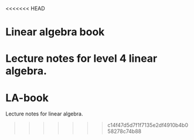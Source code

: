 <<<<<<< HEAD
# Linear algebra book
 Lecture notes for level 4 linear algebra.
=======
# LA-book

Lecture notes for linear algebra.
>>>>>>> c14f47d5d7f1f7135e2df4910b4b058278c74b88
